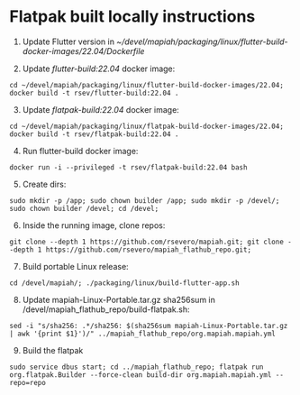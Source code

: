 # Flatpak built locally instructions

1. Update Flutter version in _~/devel/mapiah/packaging/linux/flutter-build-docker-images/22.04/Dockerfile_

2. Update _flutter-build:22.04_ docker image:
```
cd ~/devel/mapiah/packaging/linux/flutter-build-docker-images/22.04; docker build -t rsev/flutter-build:22.04 .
```
3. Update _flatpak-build:22.04_ docker image:
```
cd ~/devel/mapiah/packaging/linux/flatpak-build-docker-images/22.04; docker build -t rsev/flatpak-build:22.04 .
```
4. Run flutter-build docker image:
```
docker run -i --privileged -t rsev/flatpak-build:22.04 bash
```
5. Create dirs:
```
sudo mkdir -p /app; sudo chown builder /app; sudo mkdir -p /devel/; sudo chown builder /devel; cd /devel;
```
6. Inside the running image, clone repos:
```
git clone --depth 1 https://github.com/rsevero/mapiah.git; git clone --depth 1 https://github.com/rsevero/mapiah_flathub_repo.git;
```
7. Build portable Linux release:
```
cd /devel/mapiah/; ./packaging/linux/build-flutter-app.sh
```
8. Update mapiah-Linux-Portable.tar.gz sha256sum in /devel/mapiah_flathub_repo/build-flatpak.sh:
```
sed -i "s/sha256: .*/sha256: $(sha256sum mapiah-Linux-Portable.tar.gz | awk '{print $1}')/" ../mapiah_flathub_repo/org.mapiah.mapiah.yml
```
9. Build the flatpak
```
sudo service dbus start; cd ../mapiah_flathub_repo; flatpak run org.flatpak.Builder --force-clean build-dir org.mapiah.mapiah.yml --repo=repo
```
